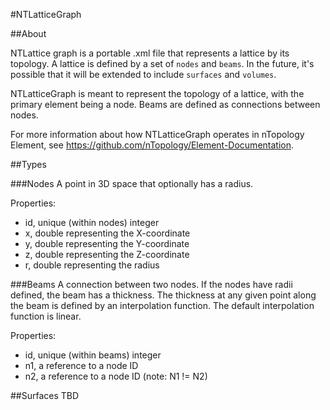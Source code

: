 #NTLatticeGraph

##About

NTLattice graph is a portable .xml file that represents a lattice by its topology. A lattice is defined by a set of `nodes` and `beams`. In the future, it's possible that it will be extended to include `surfaces` and `volumes`.

NTLatticeGraph is meant to represent the topology of a lattice, with the primary element being a node. Beams are defined as connections between nodes.

For more information about how NTLatticeGraph operates in nTopology Element, see <https://github.com/nTopology/Element-Documentation>.

##Types

###Nodes
A point in 3D space that optionally has a radius.

Properties:
* id, unique (within nodes) integer
* x, double representing the X-coordinate
* y, double representing the Y-coordinate
* z, double representing the Z-coordinate
* r, double representing the radius

###Beams
A connection between two nodes. If the nodes have radii defined, the beam has a thickness. The thickness at any given point along the beam is defined by an interpolation function. The default interpolation function is linear.

Properties:
* id, unique (within beams) integer
* n1, a reference to a node ID
* n2, a reference to a node ID (note: N1 != N2)

##Surfaces
TBD
